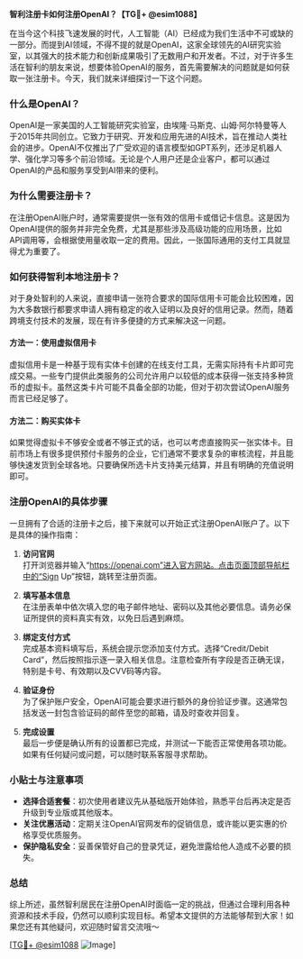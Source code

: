 **智利注册卡如何注册OpenAI？【TG💪+ @esim1088】**

在当今这个科技飞速发展的时代，人工智能（AI）已经成为我们生活中不可或缺的一部分。而提到AI领域，不得不提的就是OpenAI，这家全球领先的AI研究实验室，以其强大的技术能力和创新成果吸引了无数用户和开发者。不过，对于许多生活在智利的朋友来说，想要体验OpenAI的服务，首先需要解决的问题就是如何获取一张注册卡。今天，我们就来详细探讨一下这个问题。

### 什么是OpenAI？

OpenAI是一家美国的人工智能研究实验室，由埃隆·马斯克、山姆·阿尔特曼等人于2015年共同创立。它致力于研究、开发和应用先进的AI技术，旨在推动人类社会的进步。OpenAI不仅推出了广受欢迎的语言模型如GPT系列，还涉足机器人学、强化学习等多个前沿领域。无论是个人用户还是企业客户，都可以通过OpenAI的产品和服务享受到AI带来的便利。

### 为什么需要注册卡？

在注册OpenAI账户时，通常需要提供一张有效的信用卡或借记卡信息。这是因为OpenAI提供的服务并非完全免费，尤其是那些涉及高级功能的应用场景，比如API调用等，会根据使用量收取一定的费用。因此，一张国际通用的支付工具就显得尤为重要了。

### 如何获得智利本地注册卡？

对于身处智利的人来说，直接申请一张符合要求的国际信用卡可能会比较困难，因为大多数银行都要求申请人拥有稳定的收入证明以及良好的信用记录。然而，随着跨境支付技术的发展，现在有许多便捷的方式来解决这一问题。

#### 方法一：使用虚拟信用卡

虚拟信用卡是一种基于现有实体卡创建的在线支付工具，无需实际持有卡片即可完成交易。一些专门提供此类服务的公司允许用户以较低的成本获得一张支持多种货币的虚拟卡。虽然这类卡片可能不具备全部的功能，但对于初次尝试OpenAI服务而言已经足够了。

#### 方法二：购买实体卡

如果觉得虚拟卡不够安全或者不够正式的话，也可以考虑直接购买一张实体卡。目前市场上有很多提供预付卡服务的企业，它们通常不要求复杂的审核流程，并且能够快速发货到全球各地。只要确保所选卡片支持美元结算，并且有明确的充值说明即可。

### 注册OpenAI的具体步骤

一旦拥有了合适的注册卡之后，接下来就可以开始正式注册OpenAI账户了。以下是具体的操作指南：

1. **访问官网**  
   打开浏览器并输入“https://openai.com”进入官方网站。点击页面顶部导航栏中的“Sign Up”按钮，跳转至注册页面。

2. **填写基本信息**  
   在注册表单中依次填入您的电子邮件地址、密码以及其他必要信息。请务必保证所提供的资料真实有效，以免日后遇到麻烦。

3. **绑定支付方式**  
   完成基本资料填写后，系统会提示您添加支付方式。选择“Credit/Debit Card”，然后按照指示逐一录入相关信息。注意检查所有字段是否正确无误，特别是卡号、有效期以及CVV码等内容。

4. **验证身份**  
   为了保护账户安全，OpenAI可能会要求进行额外的身份验证步骤。这通常包括发送一封包含验证码的邮件至您的邮箱，请及时查收并回复。

5. **完成设置**  
   最后一步便是确认所有的设置都已完成，并测试一下能否正常使用各项功能。如果有任何疑问或问题，可以随时联系客服寻求帮助。

### 小贴士与注意事项

- **选择合适套餐**：初次使用者建议先从基础版开始体验，熟悉平台后再决定是否升级到专业版或其他版本。
- **关注优惠活动**：定期关注OpenAI官网发布的促销信息，或许能以更实惠的价格享受优质服务。
- **保护隐私安全**：妥善保管好自己的登录凭证，避免泄露给他人造成不必要的损失。

### 总结

综上所述，虽然智利居民在注册OpenAI时面临一定的挑战，但通过合理利用各种资源和技术手段，仍然可以顺利实现目标。希望本文提供的方法能够帮到大家！如果您还有其他疑问，欢迎随时留言交流哦～

[[TG💪+ @esim1088](https://t.me/s/esim1088) ![Image](https://i.postimg.cc/4NQfJmqS/Snipaste-2025-05-13-00-14-12.png)]